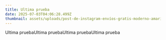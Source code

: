 ```yaml
---
title: Ultima prueba
date: 2025-07-03T04:06:28.499Z
thumbnail: assets/uploads/post-de-instagram-envíos-gratis-moderno-amarillo-y-rojo.png
---
```

Ultima pruebaUltima pruebaUltima pruebaUltima prueba